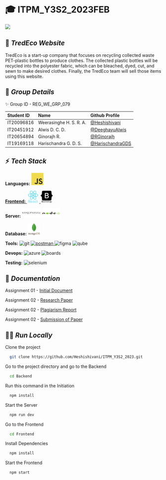 # 🎓 ITPM_Y3S2_2023FEB

<img src="https://github.com/Heshishivani/ITPM_Y3S2_2023/assets/86800038/ab63c27e-15ff-4018-94e7-818a86aafedb" style="width:200px"/>

## 🍃 *TredEco Website*

TredEco is a start-up company that focuses on recycling collected waste PET-plastic bottles to produce clothes. The collected plastic bottles will be recycled into the polyester fabric, which can be bleached, dyed, cut, and sewn to make desired clothes. Finally, the TredEco team will sell those items using this website.

## 🤝 *Group Details*

✨ Group ID - REG_WE_GRP_079

| Student ID | Name | Github Profile |
| :-------- | :------- | :------------------------- |
| IT20096816 | Weerasinghe H. S. R. A. | [@Heshishivani](https://github.com/Heshishivani) |
| IT20451912 | Alwis D. C. D. | [@DeeghayuAlwis](https://github.com/DeeghayuAlwis) |
| IT20654894 | Ginorajh R. | [@RGinorajh](https://github.com/RGinorajh) |
| IT19169118 | Harischandra G. D. S. | [@HarischandraGDS](https://github.com/HarischandraGDS) |


## ⚡ *Tech Stack*

**Languages:** <img src="https://raw.githubusercontent.com/devicons/devicon/master/icons/javascript/javascript-original.svg" alt="javascript" width="40" height="40"/> </a> <a href="https://postman.com" target="_blank" rel="noreferrer">

**Frontend:** <img src="https://raw.githubusercontent.com/devicons/devicon/master/icons/react/react-original-wordmark.svg" alt="react" width="40" height="40"/> <a href="https://getbootstrap.com" target="_blank" rel="noreferrer"> <img src="https://raw.githubusercontent.com/devicons/devicon/master/icons/bootstrap/bootstrap-plain-wordmark.svg" alt="bootstrap" width="40" height="40"/> </a>

**Server:** <img src="https://raw.githubusercontent.com/devicons/devicon/master/icons/express/express-original-wordmark.svg" alt="express" width="60" height="30"/> <img src="https://raw.githubusercontent.com/devicons/devicon/master/icons/nodejs/nodejs-original-wordmark.svg" alt="nodejs" width="60" height="30"/>
  
**Database:** <a href="https://www.mongodb.com/" target="_blank" rel="noreferrer"> <img src="https://raw.githubusercontent.com/devicons/devicon/master/icons/mongodb/mongodb-original-wordmark.svg" alt="mongodb" width="40" height="40"/> </a>

**Tools:** <img src="https://www.vectorlogo.zone/logos/git-scm/git-scm-icon.svg" alt="git" width="40" height="40"/> <a href="https://www.java.com" target="_blank" rel="noreferrer"> <img src="https://www.vectorlogo.zone/logos/getpostman/getpostman-icon.svg" alt="postman" width="40" height="40"/> </a> <img src="https://www.vectorlogo.zone/logos/figma/figma-icon.svg" alt="figma" width="40" height="40"/> <img src="https://github.com/Heshishivani/ITPM_Y3S2_2023/assets/86800038/65f2921c-8cf4-434f-9f5e-af1ba635ba5d" alt="qube" width="40" height="40"/>

**Devops:** <img src="https://www.vectorlogo.zone/logos/microsoft_azure/microsoft_azure-icon.svg" alt="azure" width="40" height="40"/> <img src="https://github.com/Heshishivani/ITPM_Y3S2_2023/assets/86800038/4d6e9fa8-f5bc-43b9-b42b-b348fe410c7f" alt="boards" width="60" height="40"/>
  
**Testing:** <img src="https://raw.githubusercontent.com/detain/svg-logos/780f25886640cef088af994181646db2f6b1a3f8/svg/selenium-logo.svg" alt="selenium" width="40" height="40"/>
  

## 📝 *Documentation*

Assignment 01 - [Initial Document](https://drive.google.com/file/d/1dEBJMtOWLCSdo-UNvoJzDVonnfwlMjxE/view?usp=share_link)

Assignment 02 - [Research Paper](https://drive.google.com/file/d/1ftBzoNiN7WqRTJ8ejsL4BCFtYAoqQIya/view?usp=share_link)

Assignment 02 - [Plagiarism Report](https://drive.google.com/file/d/1sdSOFefkQ5NFo1z6zBgz_U_OXbaqZtWm/view?usp=share_link)

Assignment 02 - [Submission of Paper](https://drive.google.com/file/d/1QFoqnNwRJP8IUuvAvsdCVoBGf5DKwpxs/view?usp=share_link)


## 👨‍💻 *Run Locally*

Clone the project

```bash
  git clone https://github.com/Heshishivani/ITPM_Y3S2_2023.git
```

Go to the project directory and go to the Backend

```bash
  cd Backend
```
Run this command in the Initiation

```bash
  npm install
```
Start the Server

```bash
  npm run dev
```

Go to the Frontend

```bash
  cd Frontend
```
Install Dependencies

```bash
  npm install
```

Start the Frontend

```bash
  npm start
```
 
